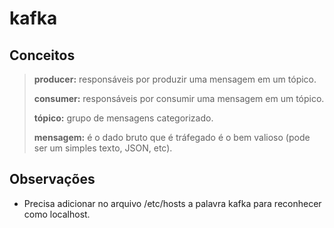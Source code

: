 # kafka
## Conceitos
> **producer:** responsáveis por produzir uma mensagem em um tópico.
> 
> **consumer:** responsáveis por consumir uma mensagem em um tópico.
> 
> **tópico:** grupo de mensagens categorizado.
> 
> **mensagem:** é o dado bruto que é tráfegado é o bem valioso (pode ser um simples texto, JSON, etc).
> 

## Observações
- Precisa adicionar no arquivo /etc/hosts a palavra kafka para reconhecer como localhost.
